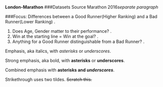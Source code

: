 **London-Marathon**
###Datasets Source
Marathon 2016*separate paragraph*

###Focus: 
Differences between a Good Runner(Higher Ranking) and a Bad Runner(Lower Ranking) .
1. Does Age, Gender matter to their performance? .
2. Win at the starting line = Win at the goal? .
3. Anything for a Good Runner distinguishable from a Bad Runner? .


Emphasis, aka italics, with *asterisks* or _underscores_.

Strong emphasis, aka bold, with **asterisks** or __underscores__.

Combined emphasis with **asterisks and _underscores_**.

Strikethrough uses two tildes. ~~Scratch this.~~
